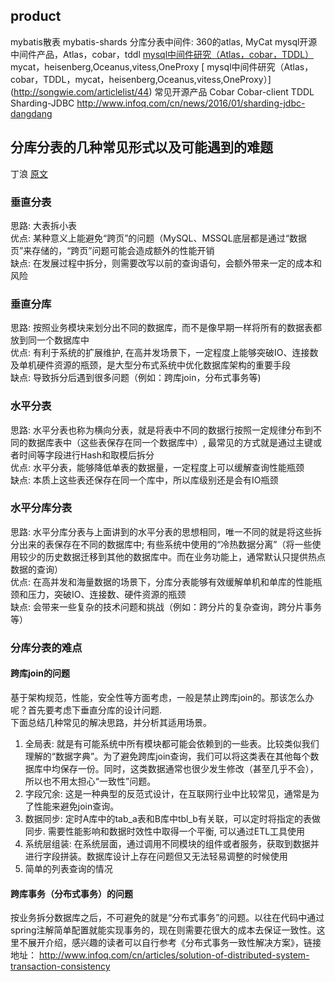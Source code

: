 
## product
mybatis散表 mybatis-shards
分库分表中间件: 360的atlas, MyCat
mysql开源中间件产品，Atlas，cobar，tddl [mysql中间件研究（Atlas，cobar，TDDL）](http://www.guokr.com/blog/475765/)
mycat，heisenberg,Oceanus,vitess,OneProxy [ mysql中间件研究（Atlas，cobar，TDDL，mycat，heisenberg,Oceanus,vitess,OneProxy）] (http://songwie.com/articlelist/44)
常见开源产品 Cobar 	Cobar-client 	TDDL 	Sharding-JDBC
http://www.infoq.com/cn/news/2016/01/sharding-jdbc-dangdang

## 分库分表的几种常见形式以及可能遇到的难题
丁浪 [原文](http://www.infoq.com/cn/articles/key-steps-and-likely-problems-of-split-table )

### 垂直分表
思路: 大表拆小表  
优点: 某种意义上能避免“跨页”的问题（MySQL、MSSQL底层都是通过“数据页”来存储的，“跨页”问题可能会造成额外的性能开销  
缺点: 在发展过程中拆分，则需要改写以前的查询语句，会额外带来一定的成本和风险  

### 垂直分库
思路: 按照业务模块来划分出不同的数据库，而不是像早期一样将所有的数据表都放到同一个数据库中  
优点: 有利于系统的扩展维护, 在高并发场景下，一定程度上能够突破IO、连接数及单机硬件资源的瓶颈，是大型分布式系统中优化数据库架构的重要手段  
缺点: 导致拆分后遇到很多问题（例如：跨库join，分布式事务等)  

### 水平分表
思路: 水平分表也称为横向分表，就是将表中不同的数据行按照一定规律分布到不同的数据库表中（这些表保存在同一个数据库中）, 最常见的方式就是通过主键或者时间等字段进行Hash和取模后拆分  
优点: 水平分表，能够降低单表的数据量，一定程度上可以缓解查询性能瓶颈  
缺点: 本质上这些表还保存在同一个库中，所以库级别还是会有IO瓶颈  

### 水平分库分表
思路: 水平分库分表与上面讲到的水平分表的思想相同，唯一不同的就是将这些拆分出来的表保存在不同的数据库中; 有些系统中使用的“冷热数据分离”（将一些使用较少的历史数据迁移到其他的数据库中。而在业务功能上，通常默认只提供热点数据的查询）  
优点: 在高并发和海量数据的场景下，分库分表能够有效缓解单机和单库的性能瓶颈和压力，突破IO、连接数、硬件资源的瓶颈  
缺点: 会带来一些复杂的技术问题和挑战（例如：跨分片的复杂查询，跨分片事务等）   

### 分库分表的难点
#### 跨库join的问题
基于架构规范，性能，安全性等方面考虑，一般是禁止跨库join的。那该怎么办呢？首先要考虑下垂直分库的设计问题.  
下面总结几种常见的解决思路，并分析其适用场景。

1. 全局表: 就是有可能系统中所有模块都可能会依赖到的一些表。比较类似我们理解的“数据字典”。为了避免跨库join查询，我们可以将这类表在其他每个数据库中均保存一份。同时，这类数据通常也很少发生修改（甚至几乎不会），所以也不用太担心“一致性”问题。  
2. 字段冗余: 这是一种典型的反范式设计，在互联网行业中比较常见，通常是为了性能来避免join查询。
3. 数据同步: 定时A库中的tab_a表和B库中tbl_b有关联，可以定时将指定的表做同步. 需要性能影响和数据时效性中取得一个平衡, 可以通过ETL工具使用
4. 系统层组装: 在系统层面，通过调用不同模块的组件或者服务，获取到数据并进行字段拼装。数据库设计上存在问题但又无法轻易调整的时候使用
5. 简单的列表查询的情况

#### 跨库事务（分布式事务）的问题
按业务拆分数据库之后，不可避免的就是“分布式事务”的问题。以往在代码中通过spring注解简单配置就能实现事务的，现在则需要花很大的成本去保证一致性。这里不展开介绍，感兴趣的读者可以自行参考《分布式事务一致性解决方案》，链接地址： http://www.infoq.com/cn/articles/solution-of-distributed-system-transaction-consistency  
